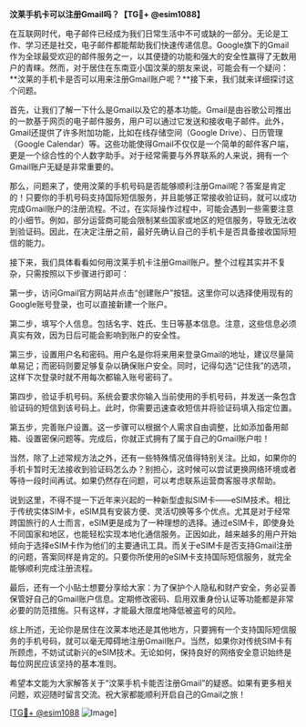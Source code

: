 **汶莱手机卡可以注册Gmail吗？【TG💪+ @esim1088】**

在互联网时代，电子邮件已经成为我们日常生活中不可或缺的一部分。无论是工作、学习还是社交，电子邮件都能帮助我们快速传递信息。Google旗下的Gmail作为全球最受欢迎的邮件服务之一，以其便捷的功能和强大的安全性赢得了无数用户的青睐。然而，对于居住在东南亚小国汶莱的朋友来说，可能会有一个疑问：**汶莱的手机卡是否可以用来注册Gmail账户呢？**接下来，我们就来详细探讨这个问题。

首先，让我们了解一下什么是Gmail以及它的基本功能。Gmail是由谷歌公司推出的一款基于网页的电子邮件服务，用户可以通过它发送和接收电子邮件。此外，Gmail还提供了许多附加功能，比如在线存储空间（Google Drive）、日历管理（Google Calendar）等。这些功能使得Gmail不仅仅是一个简单的邮件客户端，更是一个综合性的个人数字助手。对于经常需要与外界联系的人来说，拥有一个Gmail账户无疑是非常重要的。

那么，问题来了，使用汶莱的手机号码是否能够顺利注册Gmail呢？答案是肯定的！只要你的手机号码支持国际短信服务，并且能够正常接收验证码，就可以成功完成Gmail账户的注册流程。不过，在实际操作过程中，可能会遇到一些需要注意的小细节。例如，部分运营商可能会限制某些国家或地区的短信服务，导致无法收到验证码。因此，在决定注册之前，最好先确认自己的手机卡是否具备接收国际短信的能力。

接下来，我们具体看看如何用汶莱手机卡注册Gmail账户。整个过程其实并不复杂，只需按照以下步骤进行即可：

第一步，访问Gmail官方网站并点击“创建账户”按钮。这里你可以选择使用现有的Google账号登录，也可以直接新建一个账户。

第二步，填写个人信息。包括名字、姓氏、生日等基本信息。注意，这些信息必须真实有效，因为日后可能会影响到账户的安全性。

第三步，设置用户名和密码。用户名是你将来用来登录Gmail的地址，建议尽量简单易记；而密码则要足够复杂以确保账户安全。同时，记得勾选“记住我”的选项，这样下次登录时就不用每次都输入账号密码了。

第四步，验证手机号码。系统会要求你输入当前使用的手机号码，并发送一条包含验证码的短信到该号码上。此时，你需要迅速查收短信并将验证码填入指定位置。

第五步，完善账户设置。这一步骤可以根据个人需求自由调整，比如添加备用邮箱、设置密保问题等。完成后，你就正式拥有了属于自己的Gmail账户啦！

当然，除了上述常规方法之外，还有一些特殊情况值得特别关注。比如，如果你的手机卡暂时无法接收到验证码怎么办？别担心，这时候可以尝试更换网络环境或者等待一段时间再试。如果仍然存在问题，可以考虑联系运营商客服寻求帮助。

说到这里，不得不提一下近年来兴起的一种新型虚拟SIM卡——eSIM技术。相比于传统实体SIM卡，eSIM具有安装方便、灵活切换等多个优点。尤其是对于经常跨国旅行的人士而言，eSIM更是成为了一种理想的选择。通过eSIM卡，即使身处不同国家和地区，也能轻松实现本地化通信服务。正因如此，越来越多的用户开始倾向于选择eSIM卡作为他们的主要通讯工具。而关于eSIM卡是否支持Gmail注册的问题，答案同样是肯定的。只要你所使用的eSIM卡支持国际短信服务，就完全能够顺利完成注册流程。

最后，还有一个小贴士想要分享给大家：为了保护个人隐私和财产安全，务必妥善保管好自己的Gmail账户信息。定期修改密码、启用双重身份认证等功能都是非常必要的防范措施。只有这样，才能最大限度地降低被盗号的风险。

综上所述，无论你是居住在汶莱本地还是其他地方，只要拥有一个支持国际短信服务的手机号码，就可以毫无障碍地注册Gmail账户。当然，如果你对传统SIM卡有所顾虑，不妨试试新兴的eSIM技术。无论如何，保持良好的网络安全意识始终是每位网民应该坚持的基本准则。

希望本文能为大家解答关于“汶莱手机卡能否注册Gmail”的疑惑。如果有更多相关问题，欢迎随时留言交流。祝大家都能顺利开启自己的Gmail之旅！

[[TG💪+ @esim1088](https://t.me/s/esim1088) ![Image](https://i.postimg.cc/4NQfJmqS/Snipaste-2025-05-13-00-14-12.png)]